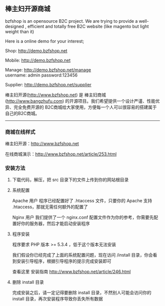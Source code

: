 

## 棒主妇开源商城

bzfshop is an opensource B2C project. We are trying to provide a well-designed , efficient and totally free B2C website (like magento but light weight than it)

Here is a online demo for your interest;

Shop: http://demo.bzfshop.net  

Mobile: http://demo.bzfshop.net  

Manage: http://demo.bzfshop.net/manage   
username: admin   password:123456

Supplier: http://demo.bzfshop.net/supplier  


棒主妇开源(http://www.bzfshop.net) 是 棒主妇商城(http://www.bangzhufu.com) 的开源项目。我们希望提供一个设计严谨、性能优异、完全免费开源的
B2C商城给大家使用，方便每一个人可以很容易的搭建属于自己的B2C商城。

***

### 商城在线样式

棒主妇开源：http://www.bzfshop.net

在线商城演示：http://www.bzfshop.net/article/253.html

### 安装方法

 1. 下载代码，解压，把 src 目录下的文件上传到你的网站根目录

 2. 系统配置

    Apache 用户
    程序已经配置好了 .htaccess 文件，只要你的 Apache 支持 .htaccess，那就无需任何额外的配置了

    Nginx 用户
    我们提供了一个 nginx.conf 配置文件作为你的参考，你需要先配置好你的服务器，然后才能启动安装程序

 3. 程序安装

	程序要求 PHP 版本 >= 5.3.4 ，低于这个版本无法安装
 
    我们假设你已经完成了上面的系统配置问题，现在访问 /install 目录，你会看到安装引导程序，根据引导程序的提示完成安装即可
	
	查看这里  安装指南  http://www.bzfshop.net/article/246.html

 4. 删除 install 目录

    完成安装之后，请一定记得要删除 install 目录，不然别人可能会访问你的 install 目录，再次安装程序导致你丢失所有数据


